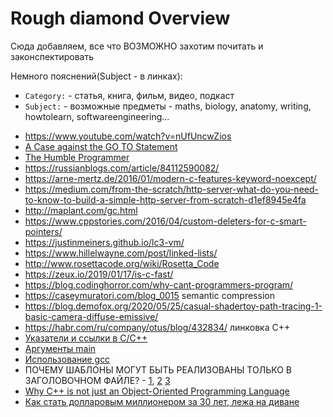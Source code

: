 # Rough diamond Overview

Сюда добавляем, все что ВОЗМОЖНО захотим почитать и законспектировать

Немного пояснений(Subject - в линках):
-  `Category:` - статья, книга, фильм, видео, подкаст
-   `Subject:` - возможные предметы - maths, biology, anatomy, writing, howtolearn, softwareengineering...

* https://www.youtube.com/watch?v=nUfUncwZios
* [A Case against the GO TO Statement](https://www.cs.utexas.edu/users/EWD/transcriptions/EWD02xx/EWD215.html)
* [The Humble Programmer](https://www.cs.utexas.edu/~EWD/transcriptions/EWD03xx/EWD340.html)
* https://russianblogs.com/article/84112590082/
* https://arne-mertz.de/2016/01/modern-c-features-keyword-noexcept/
* https://medium.com/from-the-scratch/http-server-what-do-you-need-to-know-to-build-a-simple-http-server-from-scratch-d1ef8945e4fa
* http://maplant.com/gc.html
* https://www.cppstories.com/2016/04/custom-deleters-for-c-smart-pointers/
* https://justinmeiners.github.io/lc3-vm/
* https://www.hillelwayne.com/post/linked-lists/
* http://www.rosettacode.org/wiki/Rosetta_Code
* https://zeux.io/2019/01/17/is-c-fast/
* https://blog.codinghorror.com/why-cant-programmers-program/
* https://caseymuratori.com/blog_0015 semantic compression
* https://blog.demofox.org/2020/05/25/casual-shadertoy-path-tracing-1-basic-camera-diffuse-emissive/
* https://habr.com/ru/company/otus/blog/432834/ линковка C++
* [Указатели и ссылки в C/C++](http://chernyy.ru/blog/2010/04/19/pointers-and-references-in-c-and-cpp)
* [Аргументы main](https://ru.stackoverflow.com/questions/227712/Для-чего-в-main-int-argc-char-argv)
* [Использование gcc](http://staff.mmcs.sfedu.ru/~ulysses/IT/C++/using_gcc.html)
* ПОЧЕМУ ШАБЛОНЫ МОГУТ БЫТЬ РЕАЛИЗОВАНЫ ТОЛЬКО В ЗАГОЛОВОЧНОМ ФАЙЛЕ? - [1](https://web-answers.ru/c/pochemu-shablony-mogut-byt-realizovany-tolko-v.html), [2](https://stackoverflow.com/questions/495021/why-can-templates-only-be-implemented-in-the-header-file) [3](https://isocpp.org/wiki/faq/templates\#templates-defn-vs-decl)
* [Why C++ is not just an Object-Oriented Programming Language](https://www.stroustrup.com/oopsla.pdf)
* [Как стать долларовым миллионером за 30 лет, лежа на диване](https://habr.com/ru/post/500754/)